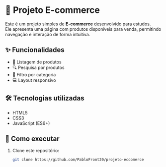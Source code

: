 # 🛒 Projeto E-commerce

Este é um projeto simples de **E-commerce** desenvolvido para estudos.  
Ele apresenta uma página com produtos disponíveis para venda, permitindo navegação e interação de forma intuitiva.

## ✨ Funcionalidades
- 📂 Listagem de produtos  
- 🔍 Pesquisa por produtos  
- 🎯 Filtro por categoria  
- 💻 Layout responsivo  

## 🛠️ Tecnologias utilizadas
- HTML5  
- CSS3  
- JavaScript (ES6+)  

## 🚀 Como executar
1. Clone este repositório:
   ```bash
   git clone https://github.com/PabloFront20/projeto-eccomerce
